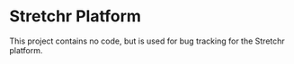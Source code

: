 Stretchr Platform
=================

This project contains no code, but is used for bug tracking for the Stretchr platform.
